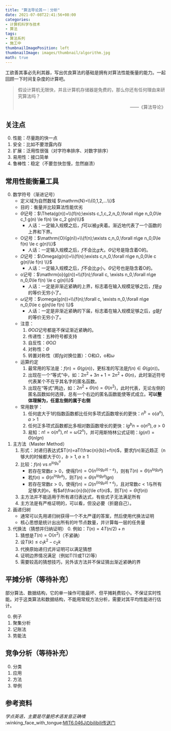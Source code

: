```yaml
---
title: "算法导论其一：分析"
date: 2021-07-08T22:41:56+08:00
categories:
- 计算机科学与技术
- 算法
tags:
- 算法系列
- 施工中
thumbnailImagePosition: left
thumbnailImage: images/thumbnail/algorithm.jpg
math: true
---
```

工欲善其事必先利其器，写出优良算法的基础是拥有对算法性能衡量的能力。一起回顾一下时间复杂度的计算吧。
<!--more-->
> 假设计算机无限快，并且计算机存储器是免费的，那么你还有任何理由来研究算法吗？
> <p align="right">——《算法导论》</p>
## 关注点
0. 性能：尽量跑的快一点
1. 安全：比如不要泄露内存
2. 扩展：泛用性很强（对字符串排序、对数字排序）
3. 易用性：接口简单
4. 鲁棒性：稳定（不要忽快忽慢，忽然崩溃）
## 常用性能衡量工具
0. 数学符号（渐进记号）
    - 定义域为自然数域 $\mathrm{N}=\\{0,1,2,...\\}$
    - 目的：衡量并比较算法性能优劣
    - $\Theta$记号：$\Theta(g(n))=\\{f(n);\exists c_1,c_2,n_0,\forall n\ge n_0,0\le c_1 g(n) \le f(n) \le c_2 g(n)\\}$
        - 人话：一定输入规模之后，$f$可以被$g$夹着。渐近地代表了一个函数的上界和下界。
    - $\mathrm{O}$记号：$\mathrm{O}(g(n))=\\{f(n);\exists c,n_0,\forall n\ge n_0,0\le f(n) \le c g(n)\\}$
        - 人话：一定输入规模之后，$f$不会比$g$大。$\Theta$记号是隐含着$\mathrm{O}$的。
    - $\Omega$记号：$\Omega(g(n))=\\{f(n);\exists c,n_0,\forall n\ge n_0,0\le c g(n)\le f(n) \\}$
        - 人话：一定输入规模之后，$f$不会比$g$小。$\Theta$记号也是隐含着$\mathrm{O}$的。
    - $\mathrm{o}$记号：$\mathrm{o}(g(n))=\\{f(n);\forall c, \exists n_0,\forall n\ge n_0,0\le f(n) \le c g(n)\\}$
        - 人话：一定是非渐近紧确的上界，标志着在输入规模足够之后，$f$是$g$的等价无穷小了。
    - $\omega$记号：$\omega(g(n))=\\{f(n);\forall c, \exists n_0,\forall n\ge n_0,0\le c g(n)\le f(n) \\}$
        - 人话：一定是非渐近紧确的下届，标志着在输入规模足够之后，$g$是$f$的等价无穷小了。
    - 注意：
        1. $\Theta \mathrm{O} \Omega$记号都是不保证渐近紧确的。
        2. 传递性：五种符号都支持
        3. 自反性：$\Theta \mathrm{O} \Omega$
        4. 对称性：$\Theta$
        5. 转置对称性（即$fg$对换位置）：$\mathrm{O}$和$\Omega$，$\mathrm{o}$和$\omega$
    - 运算约定
        1. 最常用的写法是：$f(n)=\Theta(g(n))$，更标准的写法是$f(n)\in \Theta(g(n))$。
        2. 出现在一个“等式”中，如：$2n^2+3n+1=2n^2+\Theta(n)$，此时渐近符号代表某个不在乎其名字的匿名函数。
        3. 出现在“等式”两边，如：$2n^2+\Theta(n)=\Theta(n^2)$，此时代表，无论左侧的匿名函数如何选择，总有一个右边的匿名函数能使等式成立。**可以整体理解为，任意左侧的属于右侧**
    - 常用数学：
        1. 任何底大于1的指数函数都比任何多项式函数增长的更快：$n^b=\mathrm{o}(a^n),a>1$
        2. 任何正多项式函数都比多相对数函数增长的更快：$lg^bn=\mathrm{o}(n^a),a>0$
        3. 易知：$n!=\mathrm{o}(n^n),n!=\omega(2^n)$，并可用斯特林公式证明：$lg(n!)=\Theta(nlgn)$
1. 主方法（Master Method）
    1. 形式：对递归表达式$T(n)=aT(\frac{n}{b})+f(n)$，要求$f(n)$渐近趋正（n够大的时候都大于0），$b>1,a\ge 1$
    2. 比较：$f(n)$ vs $n^{log_b^a}$
        - 若存在常数$\varepsilon>0$，使得$f(n)=\mathrm{O}(n^{(log_b a)-\varepsilon})$，则有$T(n)=\Theta(n^{log_b a})$
        - 若$f(n)=\Theta(n^{log_b a})$，则$T(n)=\Theta(n^{log_b a} lgn)$
        - 若存在常数$\varepsilon>0$，使得$f(n)=\Omega(n^{(log_b a)+\epsilon})$，且对常数$c<1$与所有足够大的$n$，有$af(\frac{n}{b})\le cf(n)$，则$T(n)=\Theta(f(n))$
    3. 主方法并不能适用于所有递归表达式，有些式子无法满足所有
    4. 主方法是有严格证明的，可以看，但没必要（折磨自己）。
2. 画递归树
    - 通常可以先用递归树获得一个不太严谨的答案，然后使用代换法证明
    - 核心思想是统计出出所有的叶节点数量，并计算每一层的任务量
3. 代换法（猜想并归纳证明）
    0. 例如：$T(n)=4T(n/2)+n$
    1. 猜想是$T(n)=\mathrm{O}(n^2)$（不紧确）
    2. 设$T(k) \le c_1 k^2 - c_2 k$
    3. 代换原始递归式并证明可以满足猜想
    4. 证明边界情况满足（例如T(1)或T(2)等）
    4. 需要较高的猜想技巧，另外该方法并不保证猜出渐近紧确的界
## 平摊分析（等待补充）
部分算法、数据结构，它的单一操作可能最坏、但平摊耗费较小。不保证实时性能。对于这类算法和数据结构，不能用常规方法分析，需要对其平均性能进行估计。

0. 例子
1. 聚集分析
2. 记账法
3. 势能法
## 竞争分析（等待补充）
0. 分类
1. 应用
2. 方法
3. 举例
## 参考资料
*学点英语，主要是尽量把术语发音正确噢* :winking_face_with_tongue:<a href="https://www.bilibili.com/video/BV1Tb411M7FA?from=search&seid=3716615071312119347" target="_blank">MIT6.046Jのbilibili传送门</a>